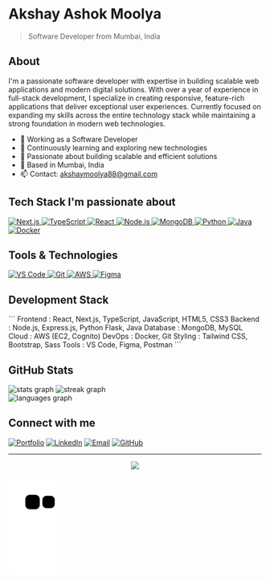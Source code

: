 # Akshay Ashok Moolya

> Software Developer from Mumbai, India

## About

I'm a passionate software developer with expertise in building scalable web applications and modern digital solutions. With over a year of experience in full-stack development, I specialize in creating responsive, feature-rich applications that deliver exceptional user experiences. Currently focused on expanding my skills across the entire technology stack while maintaining a strong foundation in modern web technologies.

- 🔭 Working as a Software Developer
- 🌱 Continuously learning and exploring new technologies
- 🚀 Passionate about building scalable and efficient solutions
- 📍 Based in Mumbai, India
- 📫 Contact: akshaymoolya88@gmail.com

## Tech Stack I'm passionate about

<p align="left">
    <a href="https://nextjs.org/" target="_blank" rel="noreferrer">
        <img src="https://raw.githubusercontent.com/danielcranney/readme-generator/main/public/icons/skills/nextjs-colored.svg" width="36" height="36" alt="Next.js" />
    </a>
    <a href="https://www.typescriptlang.org/" target="_blank" rel="noreferrer">
        <img src="https://raw.githubusercontent.com/danielcranney/readme-generator/main/public/icons/skills/typescript-colored.svg" width="36" height="36" alt="TypeScript" />
    </a>
    <a href="https://reactjs.org/" target="_blank" rel="noreferrer">
        <img src="https://raw.githubusercontent.com/danielcranney/readme-generator/main/public/icons/skills/react-colored.svg" width="36" height="36" alt="React" />
    </a>
    <a href="https://nodejs.org/" target="_blank" rel="noreferrer">
        <img src="https://raw.githubusercontent.com/danielcranney/readme-generator/main/public/icons/skills/nodejs-colored.svg" width="36" height="36" alt="Node.js" />
    </a>
    <a href="https://www.mongodb.com/" target="_blank" rel="noreferrer">
        <img src="https://raw.githubusercontent.com/danielcranney/readme-generator/main/public/icons/skills/mongodb-colored.svg" width="36" height="36" alt="MongoDB" />
    </a>
    <a href="https://www.python.org/" target="_blank" rel="noreferrer">
        <img src="https://raw.githubusercontent.com/danielcranney/readme-generator/main/public/icons/skills/python-colored.svg" width="36" height="36" alt="Python" />
    </a>
    <a href="https://www.oracle.com/java/" target="_blank" rel="noreferrer">
        <img src="https://raw.githubusercontent.com/danielcranney/readme-generator/main/public/icons/skills/java-colored.svg" width="36" height="36" alt="Java" />
    </a>
    <a href="https://www.docker.com/" target="_blank" rel="noreferrer">
        <img src="https://raw.githubusercontent.com/danielcranney/readme-generator/main/public/icons/skills/docker-colored.svg" width="36" height="36" alt="Docker" />
    </a>
</p>

## Tools & Technologies

<p align="left">
    <a href="https://code.visualstudio.com/" target="_blank" rel="noreferrer">
        <img src="https://raw.githubusercontent.com/danielcranney/readme-generator/main/public/icons/skills/visualstudiocode.svg" width="36" height="36" alt="VS Code" />
    </a>
    <a href="https://git-scm.com/" target="_blank" rel="noreferrer">
        <img src="https://raw.githubusercontent.com/danielcranney/readme-generator/main/public/icons/skills/git-colored.svg" width="36" height="36" alt="Git" />
    </a>
    <a href="https://aws.amazon.com/" target="_blank" rel="noreferrer">
        <img src="https://raw.githubusercontent.com/danielcranney/readme-generator/main/public/icons/skills/aws-colored.svg" width="36" height="36" alt="AWS" />
    </a>
    <a href="https://www.figma.com/" target="_blank" rel="noreferrer">
        <img src="https://raw.githubusercontent.com/danielcranney/readme-generator/main/public/icons/skills/figma-colored.svg" width="36" height="36" alt="Figma" />
    </a>
</p>

## Development Stack

\`\`\`
Frontend     : React, Next.js, TypeScript, JavaScript, HTML5, CSS3
Backend      : Node.js, Express.js, Python Flask, Java
Database     : MongoDB, MySQL
Cloud        : AWS (EC2, Cognito)
DevOps       : Docker, Git
Styling      : Tailwind CSS, Bootstrap, Sass
Tools        : VS Code, Figma, Postman
\`\`\`

## GitHub Stats

<div align="left">
  <img src="https://github-readme-stats.vercel.app/api?username=AkshayMoolya&hide_title=false&hide_rank=false&show_icons=true&include_all_commits=true&count_private=true&disable_animations=false&theme=tokyonight&locale=en&hide_border=true" height="150" alt="stats graph" />
  <img src="https://streak-stats.demolab.com?user=AkshayMoolya&locale=en&mode=daily&theme=tokyonight&hide_border=true&border_radius=5" height="150" alt="streak graph" />
</div>

<img src="https://github-readme-stats.vercel.app/api/top-langs?username=AkshayMoolya&locale=en&hide_title=false&layout=compact&card_width=320&langs_count=8&theme=tokyonight&hide_border=true&count_private=true" height="200" alt="languages graph" />

## Connect with me

[![Portfolio](https://img.shields.io/badge/Portfolio-Visit%20Website-blue?style=for-the-badge&logo=google-chrome)](https://your-portfolio-url.com)
[![LinkedIn](https://img.shields.io/badge/LinkedIn-Connect-0077B5?style=for-the-badge&logo=linkedin)](https://www.linkedin.com/in/akshay-moolya-735364238/)
[![Email](https://img.shields.io/badge/Email-Contact%20Me-D14836?style=for-the-badge&logo=gmail)](mailto:akshaymoolya88@gmail.com)
[![GitHub](https://img.shields.io/badge/GitHub-Follow-181717?style=for-the-badge&logo=github)](https://github.com/AkshayMoolya)

---

<div align="center">
  <img src="https://visitor-badge.laobi.icu/badge?page_id=AkshayMoolya.AkshayMoolya&right_color=blue&left_text=Profile%20Views" />
</div>

![snake gif](https://github.com/AkshayMoolya/AkshayMoolya/blob/output/github-contribution-grid-snake.svg)
